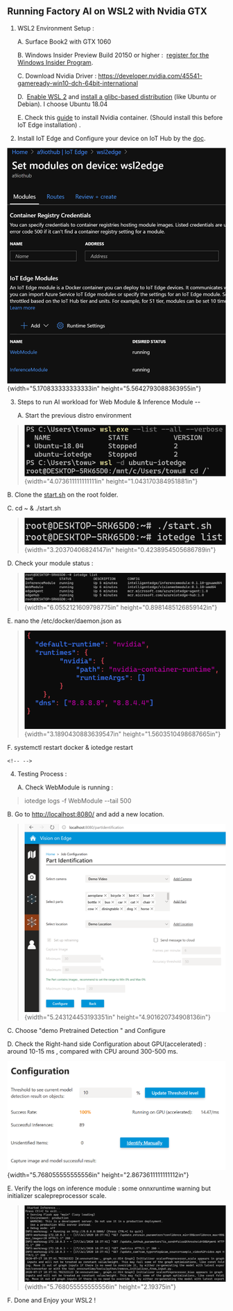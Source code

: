 ## Running Factory AI on WSL2 with Nvidia GTX
1.  WSL2 Environment Setup :

    A.  Surface Book2 with GTX 1060

    B.  Windows Insider Preview Build 20150 or higher :  [register for
        the Windows Insider
        Program](https://insider.windows.com/getting-started/#register).

    C.  Download Nvidia Driver :
        <https://developer.nvidia.com/45541-gameready-win10-dch-64bit-international>

    D.   [Enable WSL
        2](https://docs.microsoft.com/en-us/windows/wsl/install-win10) and [install
        a glibc-based
        distribution](https://docs.microsoft.com/en-us/windows/wsl/install-win10#install-your-linux-distribution-of-choice) (like
        Ubuntu or Debian). I choose Ubuntu 18.04

    E.  Check this
        [guide](https://docs.nvidia.com/cuda/wsl-user-guide/index.html#setting-containers)
        to install Nvidia container. (Should install this before IoT
        Edge installation) .

2.  Install IoT Edge and Configure your device on IoT Hub by the
    [doc](https://docs.microsoft.com/en-us/azure/iot-edge/how-to-install-iot-edge-linux).

![](media/image3.png){width="5.170833333333333in"
height="5.5642793088363955in"}

3.  Steps to run AI workload for Web Module & Inference Module --

    A.  Start the previous distro environment

> ![](media/image4.png){width="4.073611111111111in"
> height="1.043170384951881in"}

B.  Clone the
    [start.sh](https://github.com/tommywu052/azure-intelligent-edge-patterns/blob/master/factory-ai-vision/wsl2/start.sh)
    on the root folder.

C.  cd \~ & ./start.sh

> ![](media/image5.png){width="3.20370406824147in"
> height="0.4238954505686789in"}

D.  Check your module status :

> ![](media/image6.png){width="6.0552121609798775in"
> height="0.8981485126859142in"}

E.  nano the /etc/docker/daemon.json as

> ![](media/image7.png){width="3.1890430883639547in"
> height="1.5603510498687665in"}

F.  systemctl restart docker & iotedge restart

```{=html}
<!-- -->
```
4.  Testing Process :

    A.  Check WebModule is running :

> iotedge logs -f WebModule \--tail 500

B.  Go to <http://localhost:8080/> and add a new location.

> ![](media/image9.png){width="5.243124453193351in"
> height="4.901620734908136in"}

C.  Choose "demo Pretrained Detection " and Configure

D.  Check the Right-hand side Configuration about GPU(accelerated) :
    around 10-15 ms , compared with CPU around 300-500 ms.

![](media/image11.png){width="5.768055555555556in"
height="2.8673611111111112in"}

E.  Verify the logs on inference module : some onnxruntime warning but
    initializer scalepreprocessor scale.

> ![](media/image12.png){width="5.768055555555556in" height="2.19375in"}

F.  Done and Enjoy your WSL2 !

